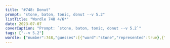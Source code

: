 ```yaml
---
title: "#748: Donut"
prompt: "stone, baton, tonic, donut --v 5.2"
listTitle: "Wordle 748 4/6*"
date: 2023-07-07
coverCaption: "Prompt: `stone, baton, tonic, donut --v 5.2`"
tags: ["--v 5.2"]
wordle: {"number":748,"guesses":[{"word":"stone","represented":true},{"word":"baton","represented":false},{"word":"tonic","represented":true},{"word":"donut","represented":true}],"yes_count":3}
---
```

